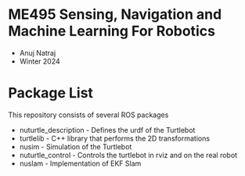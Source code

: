 # ME495 Sensing, Navigation and Machine Learning For Robotics
* Anuj Natraj
* Winter 2024
# Package List
This repository consists of several ROS packages
- nuturtle_description - Defines the urdf of the Turtlebot
- turtlelib - C++ library that performs the 2D transformations
- nusim - Simulation of the Turtlebot
- nuturtle_control - Controls the turtlebot in rviz and on the real robot
- nuslam - Implementation of EKF Slam
